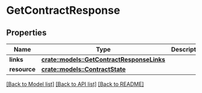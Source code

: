 # GetContractResponse

## Properties

Name | Type | Description | Notes
------------ | ------------- | ------------- | -------------
**links** | [**crate::models::GetContractResponseLinks**](GetContractResponse_links.md) |  | 
**resource** | [**crate::models::ContractState**](ContractState.md) |  | 

[[Back to Model list]](../README.md#documentation-for-models) [[Back to API list]](../README.md#documentation-for-api-endpoints) [[Back to README]](../README.md)



